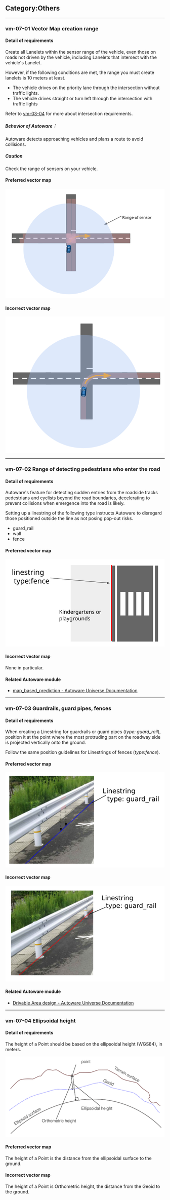 ## Category:Others

---

### vm-07-01 Vector Map creation range

#### Detail of requirements <!-- omit in toc -->

Create all Lanelets within the sensor range of the vehicle, even those on roads not driven by the vehicle, including Lanelets that intersect with the vehicle's Lanelet.

However, if the following conditions are met, the range you must create lanelets is 10 meters at least.

- The vehicle drives on the priority lane through the intersection without traffic lights.
- The vehicle drives straight or turn left through the intersection with traffic lights

Refer to [vm-03-04](./category_intersection.md#vm-03-04-lanelet-creation-in-the-intersection) for more about intersection requirements.

##### Behavior of Autoware： <!-- omit in toc -->

Autoware detects approaching vehicles and plans a route to avoid collisions.

##### Caution

Check the range of sensors on your vehicle.

#### Preferred vector map <!-- omit in toc -->

![svg](../assets/vm-07-01_1.svg)

#### Incorrect vector map <!-- omit in toc -->

![svg](../assets/vm-07-01_2.svg)

---

### vm-07-02 Range of detecting pedestrians who enter the road

#### Detail of requirements <!-- omit in toc -->

Autoware's feature for detecting sudden entries from the roadside tracks pedestrians and cyclists beyond the road boundaries, decelerating to prevent collisions when emergence into the road is likely.

Setting up a linestring of the following type instructs Autoware to disregard those positioned outside the line as not posing pop-out risks.

- guard_rail
- wall
- fence

#### Preferred vector map <!-- omit in toc -->

![svg](../assets/vm-05-04_1.svg)

#### Incorrect vector map <!-- omit in toc -->

None in particular.

#### Related Autoware module

- [map_based_prediction - Autoware Universe Documentation](https://autowarefoundation.github.io/autoware_universe/main/perception/autoware_map_based_prediction/)

---

### vm-07-03 Guardrails, guard pipes, fences

#### Detail of requirements <!-- omit in toc -->

When creating a Linestring for guardrails or guard pipes (_type: guard_rail_), position it at the point where the most protruding part on the roadway side is projected vertically onto the ground.

Follow the same position guidelines for Linestrings of fences (_type:fence_).

#### Preferred vector map <!-- omit in toc -->

![png](../assets/vm-07-03_1.png)

#### Incorrect vector map <!-- omit in toc -->

![png](../assets/vm-07-03_2.png)

#### Related Autoware module

- [Drivable Area design - Autoware Universe Documentation](https://autowarefoundation.github.io/autoware_universe/main/planning/behavior_path_planner/autoware_behavior_path_planner_common/docs/behavior_path_planner_drivable_area_design/)

---

### vm-07-04 Ellipsoidal height

#### Detail of requirements <!-- omit in toc -->

The height of a Point should be based on the ellipsoidal height (WGS84), in meters.

![svg](../assets/vm-07-04_height_en.svg)

#### Preferred vector map <!-- omit in toc -->

The height of a Point is the distance from the ellipsoidal surface to the ground.

#### Incorrect vector map <!-- omit in toc -->

The height of a Point is Orthometric height, the distance from the Geoid to the ground.
